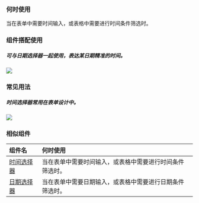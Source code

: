 ### 何时使用

当在表单中需要时间输入，或表格中需要进行时间条件筛选时。

### 组件搭配使用

##### 可与日期选择器一起使用，表达某日期精准的时间。

<div class="legend">
  <div class="item">
    <img src="https://tdesign.gtimg.com/site/design/guide/time-picker/time-picker-1@2x.png" />
  </div>

  <div class="item"></div>
</div>

### 常见用法

##### 时间选择器常用在表单设计中。

<div class="legend">
  <div class="item">
    <img src="https://tdesign.gtimg.com/site/design/guide/time-picker/time-picker-2@2x.png" />
  </div>

  <div class="item"></div>
</div>

### 相似组件

| 组件名                     | 何时使用                                                 |
| :------------------------- | :------------------------------------------------------- |
| [时间选择器](./timepicker) | 当在表单中需要时间输入，或表格中需要进行时间条件筛选时。 |
| [日期选择器](./datepicker) | 当在表单中需要日期输入，或表格中需要进行日期条件筛选时。 |
